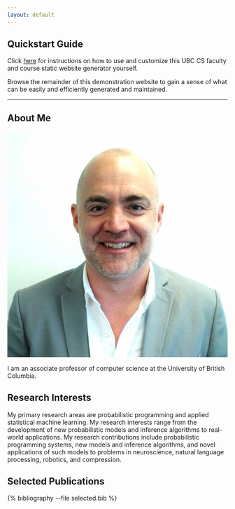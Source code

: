 ```yaml
---
layout: default
---
```


## Quickstart Guide

Click [here](README-ubc-faculty-webpage-template.html) for instructions on how to use
and customize this UBC CS faculty and course static website generator yourself.

Browse the remainder of this demonstration website to gain a sense of what can
be easily and efficiently generated and maintained.

---------------
## About Me

<img class="profile-picture" src="headshot.jpg">

I am an associate professor of computer science at the University of British Columbia.


## Research Interests

My primary research areas are probabilistic programming and applied statistical
machine learning. My research interests range from the development of new
probabilistic models and inference algorithms to real-world applications. My
research contributions include probabilistic programming systems, new models and
inference algorithms, and novel applications of such models to problems in
neuroscience, natural language processing, robotics, and compression.

## Selected Publications

{% bibliography --file selected.bib %}
